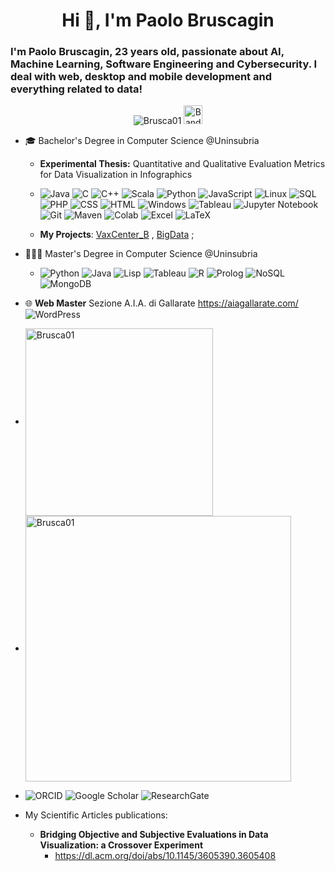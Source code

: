 <h1  align="center">Hi 👋, I'm Paolo Bruscagin
<h3  align="left">I'm Paolo Bruscagin, 23 years old, passionate about AI, Machine Learning, Software Engineering and Cybersecurity. I deal with web, desktop and mobile development and everything related to data!</h3>

<p  align="center">  <img  src="https://komarev.com/ghpvc/?username=Brusca01"  alt="Brusca01"  /> <img src="https://upload.wikimedia.org/wikipedia/en/thumb/0/03/Flag_of_Italy.svg/1200px-Flag_of_Italy.svg.png" alt="Bandiera italiana" width="30"/> </p> 


- 🎓 Bachelor's Degree in Computer Science @Uninsubria
  - **Experimental Thesis:** Quantitative and Qualitative Evaluation Metrics for Data Visualization in Infographics
  - ![Java](https://img.shields.io/badge/Code-Java-informational?style=flat&logo=java&color=007396)
![C](https://img.shields.io/badge/Code-C-informational?style=flat&logo=c&color=A8B400)
![C++](https://img.shields.io/badge/Code-C++-informational?style=flat&logo=cplusplus&color=00599C)
![Scala](https://img.shields.io/badge/Code-Scala-informational?style=flat&logo=scala&color=DC322F)
![Python](https://img.shields.io/badge/Code-Python-informational?style=flat&logo=python&color=3776AB)
![JavaScript](https://img.shields.io/badge/Code-JavaScript-informational?style=flat&logo=javascript&color=F7DF1E)
![Linux](https://img.shields.io/badge/System-Linux-informational?style=flat&logo=linux&color=FCC624)
![SQL](https://img.shields.io/badge/Code-SQL-informational?style=flat&logo=sqlite&color=003B57)
![PHP](https://img.shields.io/badge/Code-PHP-informational?style=flat&logo=php&color=777BB4)
![CSS](https://img.shields.io/badge/Code-CSS-informational?style=flat&logo=css3&color=1572B6)
![HTML](https://img.shields.io/badge/Code-HTML-informational?style=flat&logo=html5&color=E34F26)
![Windows](https://img.shields.io/badge/OS-Windows-informational?style=flat&logo=windows&color=0078D6)
![Tableau](https://img.shields.io/badge/Tool-Tableau-informational?style=flat&logo=tableau&color=E97627)
![Jupyter Notebook](https://img.shields.io/badge/Tool-Jupyter%20Notebook-informational?style=flat&logo=jupyter&color=F37626)
![Git](https://img.shields.io/badge/Version%20Control-Git-informational?style=flat&logo=git&color=F05032)
![Maven](https://img.shields.io/badge/Build-Maven-informational?style=flat&logo=apachemaven&color=C71A36)
![Colab](https://img.shields.io/badge/Tool-Colab-informational?style=flat&logo=googlecolab&color=F9AB00)
![Excel](https://img.shields.io/badge/Tool-Excel-informational?style=flat&logo=microsoft-excel&color=217346)
![LaTeX](https://img.shields.io/badge/Tool-LaTeX-informational?style=flat&logo=latex&color=008080)



  - **My Projects**: [VaxCenter_B](https://github.com/Brusca01/VaxCenter_B) , [BigData](https://github.com/Brusca01/BigData) ;

- 👨🏼‍🎓 Master's Degree in Computer Science @Uninsubria
  - ![Python](https://img.shields.io/badge/Code-Python-informational?style=flat&logo=python&color=3776AB)
![Java](https://img.shields.io/badge/Code-Java-informational?style=flat&logo=java&color=007396)
![Lisp](https://img.shields.io/badge/Code-Lisp-informational?style=flat&logo=lisp&color=3FB68B)
![Tableau](https://img.shields.io/badge/Tool-Tableau-informational?style=flat&logo=tableau&color=E97627)
![R](https://img.shields.io/badge/Code-R-informational?style=flat&logo=r&color=276DC3)
![Prolog](https://img.shields.io/badge/Code-Prolog-informational?style=flat&logo=prolog&color=8C1F1F)
![NoSQL](https://img.shields.io/badge/Tool-NoSQL-informational?style=flat&logo=nosql&color=4EA94B)
![MongoDB](https://img.shields.io/badge/Tool-MongoDB-informational?style=flat&logo=mongodb&color=47A248)



   
- 🌐 **Web Master** Sezione A.I.A. di Gallarate https://aiagallarate.com/ ![WordPress](https://img.shields.io/badge/Tool-WordPress-informational?style=flat&logo=wordpress&color=21759B) 
  

- <img align="center" src="https://github-readme-stats.vercel.app/api/top-langs/?username=Brusca01&layout=normal&bg_color=000000&text_color=ffffff&count_private=true" alt="Brusca01" width="300" />

- <img align="center" src="https://github-readme-stats.vercel.app/api?username=Brusca01&show_icons=true&bg_color=000000&text_color=ffffff" width="425px" alt="Brusca01" />


- ![ORCID](https://img.shields.io/badge/ORCID-000000?style=flat&logo=orcid&logoColor=A8B400)
![Google Scholar](https://img.shields.io/badge/Google%20Scholar-4285F4?style=flat&logo=google-scholar&logoColor=ffffff)
![ResearchGate](https://img.shields.io/badge/ResearchGate-00BFAE?style=flat&logo=researchgate&logoColor=ffffff)
- My Scientific Articles publications:
  - **Bridging Objective and Subjective Evaluations in Data Visualization: a Crossover Experiment**
    - https://dl.acm.org/doi/abs/10.1145/3605390.3605408







